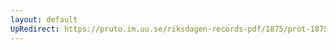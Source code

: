 ```yaml
---
layout: default
UpRedirect: https://pruto.im.uu.se/riksdagen-records-pdf/1875/prot-1875--fk--028/prot-1875--fk--028_045.pdf
---
```

